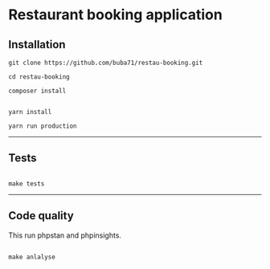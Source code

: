 # Restaurant booking application

## Installation

```
git clone https://github.com/buba71/restau-booking.git

cd restau-booking

composer install 

```

```

yarn install

yarn run production

````

---

## Tests

````

make tests

````

---

## Code quality

This run phpstan and phpinsights.

````

make anlalyse

````
